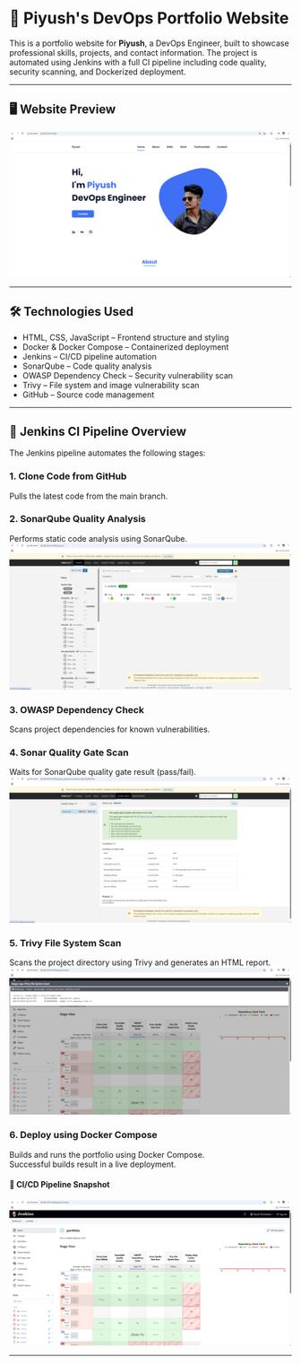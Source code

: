 # 💼 Piyush's DevOps Portfolio Website

This is a portfolio website for **Piyush**, a DevOps Engineer, built to showcase professional skills, projects, and contact information. The project is automated using Jenkins with a full CI pipeline including code quality, security scanning, and Dockerized deployment.

---

## 🖥️ Website Preview

![Portfolio Homepage](assets/img/Portfolio-website.png)

---

## 🛠️ Technologies Used

- HTML, CSS, JavaScript – Frontend structure and styling  
- Docker & Docker Compose – Containerized deployment  
- Jenkins – CI/CD pipeline automation  
- SonarQube – Code quality analysis  
- OWASP Dependency Check – Security vulnerability scan  
- Trivy – File system and image vulnerability scan  
- GitHub – Source code management

---

## 🧪 Jenkins CI Pipeline Overview

The Jenkins pipeline automates the following stages:

### 1. Clone Code from GitHub  
Pulls the latest code from the main branch.

### 2. SonarQube Quality Analysis  
Performs static code analysis using SonarQube.
![Sonar Scan ](assets/extras/sonar-scan.png)

### 3. OWASP Dependency Check  
Scans project dependencies for known vulnerabilities.

### 4. Sonar Quality Gate Scan  
Waits for SonarQube quality gate result (pass/fail).
![Sonar Quality Gate Scan ](assets/extras/quality-gates.png)

### 5. Trivy File System Scan  
Scans the project directory using Trivy and generates an HTML report.
![Trivy Scan ](assets/extras/trivy.png)

### 6. Deploy using Docker Compose  
Builds and runs the portfolio using Docker Compose.  
Successful builds result in a live deployment.

#### 🔧 CI/CD Pipeline Snapshot

![CI/CD Pipeline](assets/extras/Pipeline.png)

---



